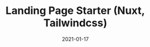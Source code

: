 ---
title: "Landing Page Starter (Nuxt, Tailwindcss)"
description: "Starter landing page built using Nuxt and Tailwindcss"
date: "2021-01-17"
keywords: "Nuxt,Vue,Tailwindcss,Landing Page"
url: "https://github.com/ronmrcdo/nuxt-tailwind-landing"
isActive: true
---